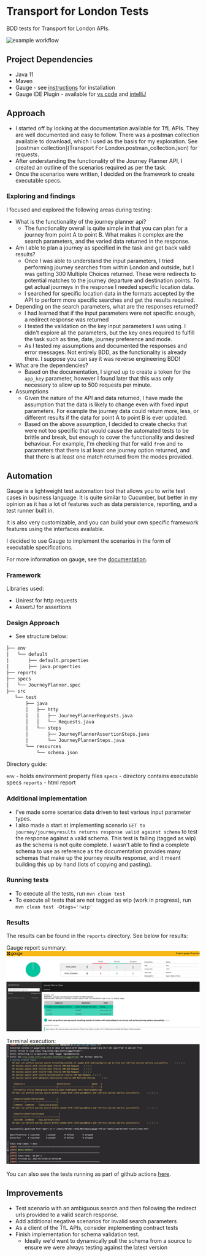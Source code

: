 # Transport for London Tests

BDD tests for Transport for London APIs.

![example workflow](https://github.com/imindersingh/gauge-tfl-api-tests/actions/workflows/main.yml/badge.svg)

## Project Dependencies
- Java 11
- Maven
- Gauge - see [instructions](https://docs.gauge.org/getting_started/installing-gauge.html) for installation
- Gauge IDE Plugin - available for [vs code](https://marketplace.visualstudio.com/items?itemName=getgauge.gauge) and [intelliJ](https://plugins.jetbrains.com/plugin/7535-gauge)

## Approach
- I started off by looking at the documentation available for TfL APIs. They are well documented and easy to 
  follow. There was a postman collection available to download, which I used as the basis for my exploration. See 
  [postman collection](Transport For London.postman_collection.json) for requests.
- After understanding the functionality of the Journey Planner API, I created an outline of the scenarios required as 
  per the task.
- Once the scenarios were written, I decided on the framework to create executable specs.

### Exploring and findings
I focused and explored the following areas during testing:
  
- What is the functionality of the journey planner api?
  - The functionality overall is quite simple in that you can plan for a journey from point A to point B. What makes 
    it complex are the search parameters, and the varied data returned in the response.
- Am I able to plan a journey as specified in the task and get back valid results?
  - Once I was able to understand the input parameters, I tried performing journey searches from within London and 
    outside, but I was getting 300 Multiple Choices returned. These were redirects to potential matches to the 
    journey departure and destination points. To get actual journeys in the response I needed specific location data.
  - I searched for specific location data in the formats accepted by the API to perform more specific searches and 
    get the results required.
- Depending on the search parameters, what are the responses returned?
  - I had learned that if the input parameters were not specific enough, a redirect response was returned
  - I tested the validation on the key input parameters I was using. I didn't explore all the parameters, but the 
    key ones required to fulfill the task such as time, date, journey preference and mode. 
  - As I tested my assumptions and documented the responses and error messages. Not entirely BDD, as the 
    functionality is already there. I suppose you can say it was reverse engineering BDD!
- What are the dependencies?
  - Based on the documentation, I signed up to create a token for the `app_key` parameter, however I found later 
    that this was only necessary to allow up to 500 requests per minute.
- Assumptions
  - Given the nature of the API and data returned, I have made the assumption that the data is likely to change even 
    with fixed input parameters. For example the journey data could return more, less, or different results if the 
    data for point A to point B is ever updated.
  - Based on the above assumption, I decided to create checks that were not too specific that would cause the 
    automated tests to be brittle and break, but enough to cover the functionality and desired behaviour. For 
    example, I'm checking that for valid `from` and `to` parameters that there is at least one journey option 
    returned, and that there is at least one match returned from the modes provided.

## Automation
Gauge is a lightweight test automation tool that allows you to write test cases in business language. It is quite 
similar to Cucumber, but better in my opinion as it has a lot of features such as data persistence, reporting, and a 
test runner built in. 

It is also very customizable, and you can build your own specific framework features using the interfaces 
available.

I decided to use Gauge to implement the scenarios in the form of executable specifications.

For more information on gauge, see the [documentation](https://docs.gauge.org/index.html).

### Framework
Libraries used:

- Unirest for http requests
- AssertJ for assertions

### Design Approach
- See structure below:

```
├── env
│   └── default
│       ├── default.properties
│       ├── java.properties
├── reports
├── specs
│   └── JourneyPlanner.spec
├── src
   └── test
       ├── java
       │   ├── http
       │   │   ├── JourneyPlannerRequests.java
       │   │   └── Requests.java
       │   └── steps
       │       ├── JourneyPlannerAssertionSteps.java
       │       └── JourneyPlannerSteps.java
       └── resources
           └── schema.json
```

Directory guide:

`env` - holds environment property files
`specs` - directory contains executable specs
`reports` - html report

### Additional implementation
- I've made some scenarios data driven to test various input parameter types.
- I also made a start at implementing scenario `GET to journey/journeyresults returns response valid against schema` 
  to test the response against a valid schema. This test is failing (tagged as wip) as the schema is not quite 
  complete. I wasn't able to find a complete schema to use as reference as the documentation provides many schemas that make 
  up the journey results response, and it meant building this up by hand (lots of copying and pasting).

### Running tests
- To execute all the tests, run `mvn clean test`
- To execute all tests that are not tagged as wip (work in progress), run `mvn clean test -Dtags='!wip'`

### Results
The results can be found in the `reports` directory. See below for results:

Gauge report summary:
![gauge-results](images/execution-results.png)

Terminal execution:
![gauge-results-terminal](images/execution-results-terminal.png)

You can also see the tests running as part of github actions [here](https://github.com/imindersingh/gauge-tfl-api-tests/actions/workflows/main.yml).

## Improvements
- Test scenario with an ambiguous search and then following the redirect urls provided to a valid search 
  response.
- Add additional negative scenarios for invalid search parameters
- As a client of the TfL APIs, consider implementing contract tests  
- Finish implementation for schema validation test.
  - Ideally we'd want to dynamically pull the schema from a source to ensure we were always testing against the 
    latest version